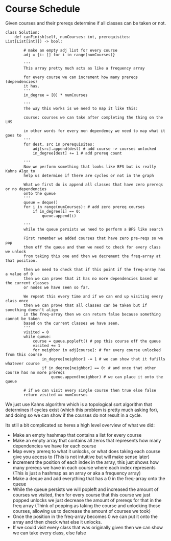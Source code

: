 # Course Schedule

Given courses and their prereqs determine if all classes can be taken or not.

```
class Solution:
    def canFinish(self, numCourses: int, prerequisites: List[List[int]]) -> bool:
        
        # make an empty adj list for every course
        adj = {i: [] for i in range(numCourses)}

        '''
        This array pretty much acts as like a frequency array
        
        for every course we can increment how many prereqs (dependencies)
        it has.
        '''
        in_degree = [0] * numCourses

        '''
        The way this works is we need to map it like this:

        course: courses we can take after completing the thing on the LHS

        in other words for every non dependency we need to map what it goes to
        '''
        for dest, src in prerequisites:
            adj[src].append(dest) # add course -> courses unlocked
            in_degree[dest] += 1 # add prereq count

        '''
        Now we perform something that looks like BFS but is really Kahns Algo to 
        help us determine if there are cycles or not in the graph

        What we first do is append all classes that have zero prereqs or no dependencies
        onto the queue
        '''
        queue = deque()
        for i in range(numCourses): # add zero prereq courses
            if in_degree[i] == 0:
                queue.append(i)

        '''
        while the queue persists we need to perform a BFS like search 

        First remember we added courses that have zero pre-reqs so we pop
        them off the queue and then we need to check for every class we unlock
        from taking this one and then we decrement the freq-array at that position.

        then we need to check that if this point if the freq-array has a value of 0
        then we can prove that it has no more dependencies based on the current classes
        or nodes we have seen so far. 

        We repeat this every time and if we can end up visiting every class once
        then we can prove that all classes can be taken but if something doesn't align
        in the freq-array then we can return false because something cannot be taken
        based on the current classes we have seen.
        '''
        visited = 0
        while queue:
            course = queue.popleft() # pop this course off the queue
            visited += 1
            for neighbor in adj[course]: # for every course unlocked from this course
                in_degree[neighbor] -= 1 # we can show that it fufills whatever course
                if in_degree[neighbor] == 0: # and once that other course has no more prereqs
                    queue.append(neighbor) # we can place it onto the queue

        # if we can visit every single course then true else false
        return visited == numCourses
```
We just use Kahns algorithm which is a topological sort algorithm that determines if cycles exist (which this problem is pretty much asking for), and doing so we can show if the courses do not result in a cycle.<br>

Its still a bit complicated so heres a high level overview of what we did:<br>
- Make an empty hashmap that contains a list for every course
- Make an empty array that contains all zeros that represents how many dependencies we have for each course
- Map every prereq to what it unlocks, or what does taking each course give you access to (This is not intuitive but will make sense later)
- Increment the position of each index in the array, this just shows how many prereqs we have in each course where each index represents (This is just a hashmap as an array or aka a frequency array)
- Make a deque and add everything that has a 0 in the freq-array onto the queue
- While the queue persists we will popleft and increased the amount of courses we visited, then for every course that this course we just popped unlocks we just decrease the amount of prereqs for that in the freq array (Think of popping as taking the course and unlocking those courses, allowing us to decrease the amount of courses we took)
- Once the position in the freq-array becomes 0 we can put it onto the array and then check what else it unlocks.
- If we could visit every class that was originally given then we can show we can take every class, else false

